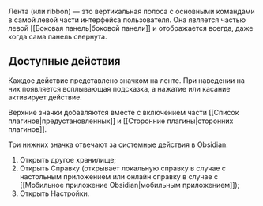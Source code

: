 Лента (или ribbon) — это вертикальная полоса с основными командами в самой левой части интерфейса пользователя. Она является частью левой [[Боковая панель|боковой панели]] и отображается всегда, даже когда сама панель свернута. 

## Доступные действия

Каждое действие представлено значком на ленте. При наведении на них появляется всплывающая подсказка, а нажатие или касание активирует действие.

Верхние значки добавляются вместе с включением части [[Список плагинов|предустановленных]] и [[Сторонние плагины|сторонних плагинов]].

Три нижних значка отвечают за системные действия в Obsidian:

1. Открыть другое хранилище;
2. Открыть Справку (открывает локальную справку в случае с настольным приложением или онлайн справку в случае с [[Мобильное приложение Obsidian|мобильным приложением]]);
3. Открыть Настройки.
